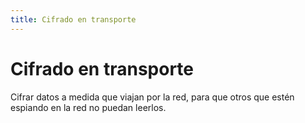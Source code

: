 ```yaml
---
title: Cifrado en transporte
---
```

# Cifrado en transporte 

Cifrar datos a medida que viajan por la red, para que otros que estén espiando en la red no puedan leerlos.